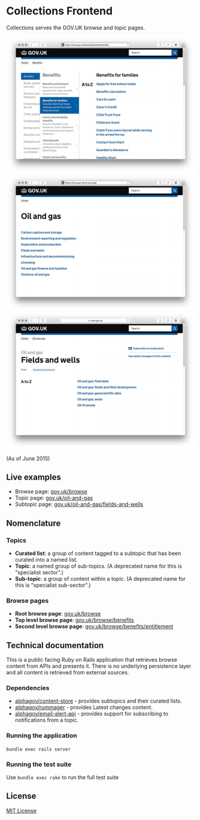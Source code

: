 # Collections Frontend

Collections serves the GOV.UK browse and topic pages.

![Browse page](docs/browse-page.jpg)
![Topic page](docs/topic-page.jpg)
![Subtopic page](docs/subtopic-page.jpg)

(As of June 2015)

## Live examples

- Browse page: [gov.uk/browse](https://www.gov.uk/browse)
- Topic page: [gov.uk/oil-and-gas](https://www.gov.uk/oil-and-gas)
- Subtopic page: [gov.uk/oil-and-gas/fields-and-wells](https://www.gov.uk/oil-and-gas/fields-and-wells)

## Nomenclature

### Topics

- **Curated list**: a group of content tagged to a subtopic that has been
  curated into a named list.
- **Topic**: a named group of sub-topics. (A deprecated name for this is "specialist sector".)
- **Sub-topic**: a group of content within a topic. (A deprecated name for this is
"specialist sub-sector".)

### Browse pages

- **Root browse page**: [gov.uk/browse](https://www.gov.uk/browse)
- **Top level browse page**: [gov.uk/browse/benefits](https://www.gov.uk/browse/benefits)
- **Second level browse page**: [gov.uk/browse/benefits/entitlement](https://www.gov.uk/browse/benefits/entitlement)

## Technical documentation

This is a public facing Ruby on Rails application that retrieves browse content from APIs and presents it.
There is no underlying persistence layer and all content is retrieved from external sources.

### Dependencies

- [alphagov/content-store](https://github.com/alphagov/content-store) -
  provides subtopics and their curated lists.
- [alphagov/rummager](https://github.com/alphagov/rummager) -
  provides Latest changes content.
- [alphagov/email-alert-api](https://github.com/alphagov/email-alert-api) -
  provides support for subscribing to notifications from a topic.

### Running the application

`bundle exec rails server`

### Running the test suite

Use `bundle exec rake` to run the full test suite

## License

[MIT License](LICENCE.txt)
